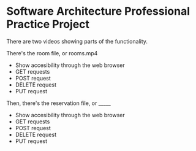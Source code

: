# Software Architecture Professional Practice Project

There are two videos showing parts of the functionality. 

There's the room file, or rooms.mp4
* Show accesibility through the web browser
* GET requests
* POST request
* DELETE request
* PUT request

Then, there's the reservation file, or _____
* Show accesibility through the web browser
* GET requests
* POST request
* DELETE request
* PUT request
